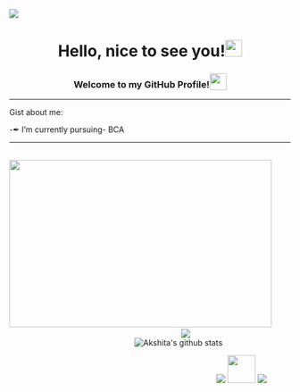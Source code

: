 <img src="https://capsule-render.vercel.app/api?type=waving&color=gradient&height=180&width=100%&section=header&reversal=true" />
<h1 align="center">Hello, nice to see you!<img src="https://raw.githubusercontent.com/MartinHeinz/MartinHeinz/master/wave.gif" width="30px"></h1>
<h3 align="center"> Welcome to my GitHub Profile!<sub><img src="https://slackmojis.com/emojis/9845-meow_heart/download" width="30" height="30"></sub></h3><hr>

Gist about me:

-✒ I’m currently pursuing- BCA<hr>

&emsp;&emsp;&emsp;&emsp;&emsp;&emsp;&emsp;&emsp;&emsp;&emsp;&emsp;&emsp;&emsp;&emsp;&emsp;&emsp;<img align="center" src="https://media.giphy.com/media/L1R1tvI9svkIWwpVYr/giphy.gif?cid=790b761120dcbf0f1e3c0a9fbf743fc0813124031a1fd390&rid=giphy.gif&ct=g.gif" height="300" width="470" /><br>
&emsp;&emsp;&emsp;&emsp;&emsp;&emsp;&emsp;&emsp;&emsp;&emsp;&emsp;&emsp;&emsp;&emsp;&emsp;&emsp;&emsp;&emsp;&emsp;&emsp;&emsp;&emsp;<img align="center" src="https://github-readme-stats.vercel.app/api/top-langs/?username=AkshitaDas&&show_icons=true&theme=dracula"><br>
&emsp;&emsp;&emsp;&emsp;&emsp;&emsp;&emsp;&emsp;&emsp;&emsp;&emsp;&emsp;&emsp;&emsp;&emsp;&emsp;![Akshita's github stats](https://github-readme-stats.vercel.app/api?username=AkshitaDas&theme=cobalt&show_icons=true)<br>

&emsp;&emsp;&emsp;&emsp;&emsp;&emsp;&emsp;&emsp;&emsp;&emsp;&emsp;&emsp;&emsp;&emsp;&emsp;&emsp;&emsp;&emsp;&emsp;&emsp;&emsp;&emsp;&emsp;&emsp;&emsp;&emsp;&ensp;![](https://komarev.com/ghpvc/?username=AkshitaDas&color=b52b65)
<img src="https://slackmojis.com/emojis/532-bandit/download" width="50" height="50">
<img src="https://capsule-render.vercel.app/api?type=waving&color=gradient&height=180&width=100%&section=footer&reversal=true" />
